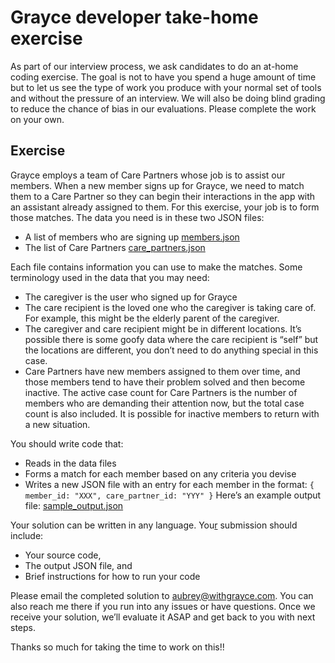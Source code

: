 # Grayce developer take-home exercise

As part of our interview process, we ask candidates to do an at-home coding exercise. The goal is not to have you spend a huge amount of time but to let us see the type of work you produce with your normal set of tools and without the pressure of an interview. We will also be doing blind grading to reduce the chance of bias in our evaluations. Please complete the work on your own.

## Exercise

Grayce employs a team of Care Partners whose job is to assist our members. When a new member signs up for Grayce, we need to match them to a Care Partner so they can begin their interactions in the app with an assistant already assigned to them. For this exercise, your job is to form those matches. The data you need is in these two JSON files:

- A list of members who are signing up
  [members.json](https://prod-files-secure.s3.us-west-2.amazonaws.com/551cef74-fabc-49ff-86d2-91451585b96e/54d2b619-a88d-42b9-b285-f60abbd431f1/members.json)
- The list of Care Partners
  [care_partners.json](https://prod-files-secure.s3.us-west-2.amazonaws.com/551cef74-fabc-49ff-86d2-91451585b96e/3af9077c-be2c-48b2-8456-8c89f21d4128/care_partners.json)

Each file contains information you can use to make the matches. Some terminology used in the data that you may need:

- The caregiver is the user who signed up for Grayce
- The care recipient is the loved one who the caregiver is taking care of. For example, this might be the elderly parent of the caregiver.
- The caregiver and care recipient might be in different locations. It’s possible there is some goofy data where the care recipient is “self” but the locations are different, you don’t need to do anything special in this case.
- Care Partners have new members assigned to them over time, and those members tend to have their problem solved and then become inactive. The active case count for Care Partners is the number of members who are demanding their attention now, but the total case count is also included. It is possible for inactive members to return with a new situation.

You should write code that:

- Reads in the data files
- Forms a match for each member based on any criteria you devise
- Writes a new JSON file with an entry for each member in the format: `{ member_id: "XXX", care_partner_id: "YYY" }` Here’s an example output file:
  [sample_output.json](https://prod-files-secure.s3.us-west-2.amazonaws.com/551cef74-fabc-49ff-86d2-91451585b96e/a3ec8989-e99f-48e7-bbd1-d6888ad8fce9/sample_output.json)

Your solution can be written in any language. You[r](https://www.notion.so/01575cc4b92d4c33a67f2424716881bb?pvs=21) submission should include:

- Your source code,
- The output JSON file, and
- Brief instructions for how to run your code

Please email the completed solution to [aubrey@withgrayce.com](mailto:aubrey@withgrayce.com). You can also reach me there if you run into any issues or have questions. Once we receive your solution, we’ll evaluate it ASAP and get back to you with next steps.

Thanks so much for taking the time to work on this!!
